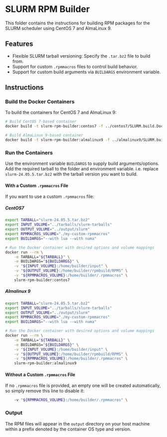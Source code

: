 # SLURM RPM Builder

This folder contains the instructions for building RPM packages for the SLURM scheduler using CentOS 7 and AlmaLinux 9.

## Features
- Flexible SLURM tarball versioning: Specify the `.tar.bz2` file to build from.
- Support for custom `.rpmmacros` files to control build behavior.
- Support for custom build arguments via ``BUILDARGS`` environment variable.

## Instructions

### Build the Docker Containers
To build the containers for CentOS 7 and AlmaLinux 9:

```bash
# Build CentOS 7-based container
docker build -t slurm-rpm-builder:centos7 -f ../centos7/SLURM.build.Dockerfile.centos7.9/Dockerfile.centos7 .

# Build AlmaLinux 9-based container
docker build -t slurm-rpm-builder:almalinux9 -f ../almalinux9/SLURM.build.Dockerfile.almalinux9/Dockerfile.almalinux9 .
```

### Run the Containers

Use the environment variable ``BUILDARGS`` to supply build arguments/options. Add the required tarball to the folder and environment variable. i.e. replace `slurm-24.05.5.tar.bz2` with the tarball version you want to build.

#### With a Custom `.rpmmacros` File
If you want to use a custom `.rpmmacros` file:

##### CentOS7

```bash
export TARBALL="slurm-24.05.5.tar.bz2"
export INPUT_VOLUME="../tarballs/slurm-tarballs"
export OUTPUT_VOLUME="../output/slurm"
export RPMMACROS_VOLUME="./my-custom-rpmmacros"
export BUILDARGS="--with lua --with numa"

# Run the Docker container with desired options and volume mappings
docker run --rm \
    -e TARBALL="${TARBALL}" \
    -e BUILDARGS="${BUILDARGS}" \
    -v "${INPUT_VOLUME}:/home/builder/input" \
    -v "${OUTPUT_VOLUME}:/home/builder/rpmbuild/RPMS" \
    -v "${RPMMACROS_VOLUME}:/home/builder/.rpmmacros" \
    slurm-rpm-builder:centos7
```

##### Almalinux 9

```bash
export TARBALL="slurm-24.05.5.tar.bz2"
export INPUT_VOLUME="../tarballs/slurm-tarballs"
export OUTPUT_VOLUME="../output/slurm"
export RPMMACROS_VOLUME="./my-custom-rpmmacros"
export BUILDARGS="--with lua --with numa"

# Run the Docker container with desired options and volume mappings
docker run --rm \
    -e TARBALL="${TARBALL}" \
    -e BUILDARGS="${BUILDARGS}" \
    -v "${INPUT_VOLUME}:/home/builder/input" \
    -v "${OUTPUT_VOLUME}:/home/builder/rpmbuild/RPMS" \
    -v "${RPMMACROS_VOLUME}:/home/builder/.rpmmacros" \
    slurm-rpm-builder:almalinux9
```

#### Without a Custom `.rpmmacros` File
If no `.rpmmacros` file is provided, an empty one will be created automatically, so simply remove this line to disable it:

```bash
    -v "${RPMMACROS_VOLUME}:/home/builder/.rpmmacros" \
```




### Output
The RPM files will appear in the `output` directory on your host machine within a prefix denoted by the container OS type and version.
